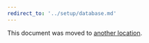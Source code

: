```yaml
---
redirect_to: '../setup/database.md'
---
```


This document was moved to [another location](../setup/index.md).
